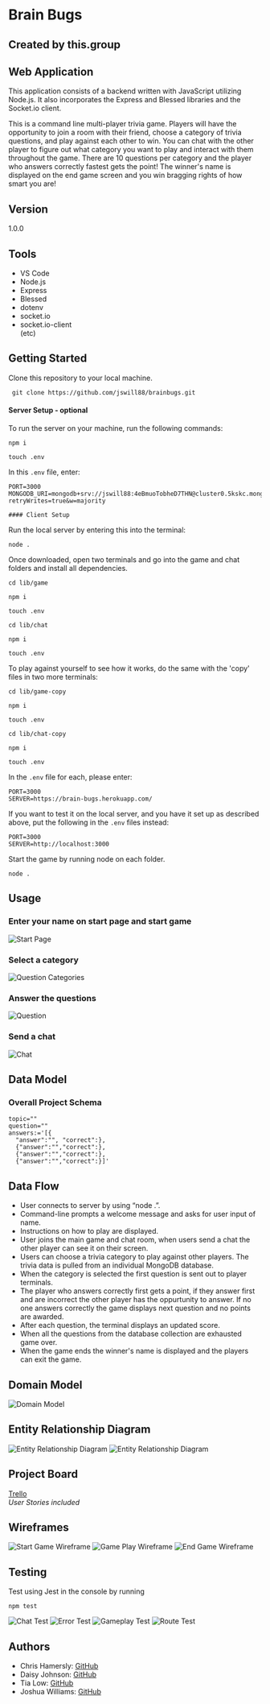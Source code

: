 # Brain Bugs
## Created by this.group

## Web Application
This application consists of a backend written with JavaScript utilizing Node.js. It also incorporates the Express and Blessed libraries and the Socket.io client.

This is a command line multi-player trivia game. Players will have the opportunity to join a room with their friend, choose a category of trivia questions, and play against each other to win. You can chat with the other player to figure out what category you want to play and interact with them throughout the game. There are 10 questions per category and the player who answers correctly fastest gets the point! The winner's name is displayed on the end game screen and you win bragging rights of how smart you are!

## Version
1.0.0

## Tools
- VS Code
- Node.js
- Express
- Blessed
- dotenv
- socket.io
- socket.io-client <br>
(etc)

## Getting Started
Clone this repository to your local machine.

``` git clone https://github.com/jswill88/brainbugs.git```

#### Server Setup - optional

To run the server on your machine, run the following commands:
```
npm i

touch .env
```
In this `.env` file, enter: 
```
PORT=3000
MONGODB_URI=mongodb+srv://jswill88:4eBmuoTobheD7THN@cluster0.5kskc.mongodb.net/questions?retryWrites=true&w=majority

#### Client Setup
```
Run the local server by entering this into the terminal:
```
node .
```

Once downloaded, open two terminals and go into the game and chat folders and install all dependencies.

```
cd lib/game

npm i

touch .env

cd lib/chat

npm i

touch .env
```

To play against yourself to see how it works, do the same with the 'copy' files in two more terminals:

```
cd lib/game-copy

npm i

touch .env

cd lib/chat-copy

npm i

touch .env
```

In the `.env` file for each, please enter:
```
PORT=3000
SERVER=https://brain-bugs.herokuapp.com/
```
If you want to test it on the local server, and you have it set up as described above, put the following in the `.env` files instead:
```
PORT=3000
SERVER=http://localhost:3000
```

Start the game by running node on each folder.

``` node . ```

## Usage

### Enter your name on start page and start game

![Start Page](img/start.png)

### Select a category

![Question Categories](img/category.png)

### Answer the questions

![Question](img/question.png)

### Send a chat

![Chat](img/chat.png)



## Data Model
### Overall Project Schema
``` 
topic="" 
question="" 
answers:='[{
  "answer":"", "correct":},
  {"answer":"","correct":},
  {"answer":"","correct":},
  {"answer":"","correct":}]'
```

## Data Flow
 - User connects to server by using “node .”.
 - Command-line prompts a welcome message and asks for user input of name.
 - Instructions on how to play are displayed.
 - User joins the main game and chat room, when users send a chat the other player can see it on their screen.
 - Users can choose a trivia category to play against other players. The trivia data is pulled from an individual MongoDB database.
 - When the category is selected the first question is sent out to player terminals.
 - The player who answers correctly first gets a point, if they answer first and are incorrect the other player has the oppurtunity to answer. If no one answers correctly the game displays next question and no points are awarded.
 - After each question, the terminal displays an updated score.
 - When all the questions from the database collection are exhausted game over.
 - When the game ends the winner's name is displayed and the players can exit the game.

## Domain Model
![Domain Model](img/domainModel.png)

## Entity Relationship Diagram
![Entity Relationship Diagram](img/ERD.png)
![Entity Relationship Diagram](img/ERD-2.png)

## Project Board
[Trello](https://trello.com/b/bAkFn6ZU/project-board) 
<br>
*User Stories included*

## Wireframes
![Start Game Wireframe](img/startgamewb.png)
![Game Play Wireframe](img/gameplaywb.png)
![End Game Wireframe](img/endgamewb.png)

## Testing
Test using Jest in the console by running
```
npm test
```
![Chat Test](img/chat-test.png)
![Error Test](img/error-test.png)
![Gameplay Test](img/gameplay-test.png)
![Route Test](img/route-test.png)


## Authors
- Chris Hamersly: [GitHub](https://github.com/christopherhamersly)
- Daisy Johnson: [GitHub](https://github.com/daisyjanejohnson) 
- Tia Low: [GitHub](https://github.com/TiaLow)
- Joshua Williams: [GitHub](https://github.com/jswill88)
